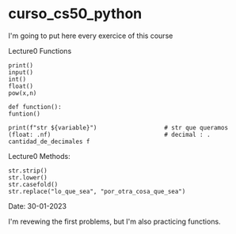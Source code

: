 # curso_cs50_python
I'm going to put here every exercice of this course

Lecture0 Functions

    print()
    input()
    int()
    float()
    pow(x,n)

    def function():
    funtion()

    print(f"str ${variable}")                   # str que queramos
    (float: .nf)                                # decimal : . cantidad_de_decimales f

Lecture0 Methods:

    str.strip()
    str.lower()
    str.casefold()
    str.replace("lo_que_sea", "por_otra_cosa_que_sea")


    
Date: 30-01-2023

I'm revewing the first problems, but I'm also practicing functions.


